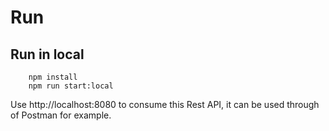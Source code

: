# Run
## Run in local

```
    npm install
    npm run start:local
```

Use http://localhost:8080 to consume this Rest API, it can be used through of Postman for example.
